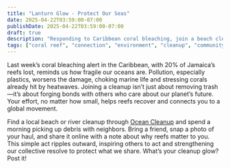 ```yaml
---
title: "Lanturn Glow - Protect Our Seas"
date: 2025-04-22T03:59:00-07:00
publishDate: 2025-04-22T03:59:00-07:00
draft: true
description: "Responding to Caribbean coral bleaching, join a beach cleanup to reduce ocean waste. Share your efforts to inspire community action."
tags: ["coral reef", "connection", "environment", "cleanup", "community", "well-being"]
---
```


<!-- Glow: 1 action, 1 skill -->
<!-- Skill: Connection -->

Last week’s coral bleaching alert in the Caribbean, with 20% of Jamaica’s reefs lost, reminds us how fragile our oceans are. Pollution, especially plastics, worsens the damage, choking marine life and stressing corals already hit by heatwaves. Joining a cleanup isn’t just about removing trash—it’s about forging bonds with others who care about our planet’s future. Your effort, no matter how small, helps reefs recover and connects you to a global movement.

Find a local beach or river cleanup through [Ocean Cleanup](https://www.theoceancleanup.com) and spend a morning picking up debris with neighbors. Bring a friend, snap a photo of your haul, and share it online with a note about why reefs matter to you. This simple act ripples outward, inspiring others to act and strengthening our collective resolve to protect what we share. What’s your cleanup glow? Post it!